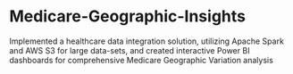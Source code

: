# Medicare-Geographic-Insights
Implemented a healthcare data integration solution, utilizing Apache Spark and AWS S3 for large data-sets, and created interactive Power BI dashboards for comprehensive Medicare Geographic Variation analysis
